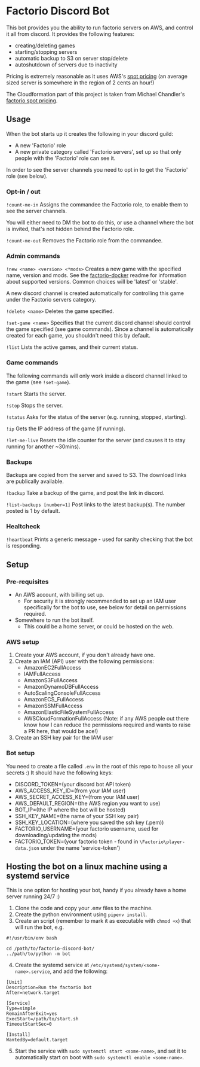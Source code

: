 # Factorio Discord Bot

This bot provides you the ability to run factorio servers on AWS, and control it all from discord. It provides the following features:
- creating/deleting games
- starting/stopping servers
- automatic backup to S3 on server stop/delete
- autoshutdown of servers due to inactivity

Pricing is extremely reasonable as it uses AWS's [spot pricing](https://aws.amazon.com/ec2/spot/pricing/) (an average sized server is somewhere in the region of 2 cents an hour!)

The Cloudformation part of this project is taken from Michael Chandler's [factorio spot pricing](https://github.com/m-chandler/factorio-spot-pricing).


## Usage

When the bot starts up it creates the following in your discord guild:
- A new 'Factorio' role
- A new private category called 'Factorio servers', set up so that only people with the 'Factorio' role can see it.

In order to see the server channels you need to opt in to get the 'Factorio' role (see below).

### Opt-in / out
`!count-me-in`
Assigns the commandee the Factorio role, to enable them to see the server channels.

You will either need to DM the bot to do this, or use a channel where the bot is invited, that's not hidden behind the Factorio role.

`!count-me-out`
Removes the Factorio role from the commandee.


### Admin commands
`!new <name> <version> <*mods>`
Creates a new game with the specified name, version and mods. See the [factorio-docker](https://github.com/factoriotools/factorio-docker) readme for information about supported versions. Common choices will be 'latest' or 'stable'.

A new discord channel is created automatically for controlling this game under the Factorio servers category.

`!delete <name>`
Deletes the game specified.

`!set-game <name>`
Specifies that the current discord channel should control the game specified (see game commands). Since a channel is automatically created for each game, you shouldn't need this by default.

`!list`
Lists the active games, and their current status.

### Game commands
The following commands will only work inside a discord channel linked to the game (see `!set-game`).

`!start`
Starts the server.

`!stop`
Stops the server.

`!status`
Asks for the status of the server (e.g. running, stopped, starting).

`!ip`
Gets the IP address of the game (if running).

`!let-me-live`
Resets the idle counter for the server (and causes it to stay running for another ~30mins).

### Backups
Backups are copied from the server and saved to S3. The download links are publically available.

`!backup`
Take a backup of the game, and post the link in discord.

`!list-backups [number=1]`
Post links to the latest backup(s). The number posted is 1 by default.

### Healtcheck
`!heartbeat`
Prints a generic message - used for sanity checking that the bot is responding.

## Setup

### Pre-requisites

* An AWS account, with billing set up.
  - For security it is strongly recommended to set up an IAM user specifically for the bot to use, see below for detail on permissions required.
* Somewhere to run the bot itself.
  - This could be a home server, or could be hosted on the web.

### AWS setup

1. Create your AWS account, if you don't already have one.
2. Create an IAM (API) user with the following permissions:
    * AmazonEC2FullAccess
    * IAMFullAccess
    * AmazonS3FullAccess
    * AmazonDynamoDBFullAccess
    * AutoScalingConsoleFullAccess
    * AmazonECS_FullAccess
    * AmazonSSMFullAccess
    * AmazonElasticFileSystemFullAccess
    * AWSCloudFormationFullAccess
(Note: if any AWS people out there know how I can reduce the permissions required and wants to raise a PR here, that would be ace!)
3. Create an SSH key pair for the IAM user

### Bot setup
You need to create a file called `.env` in the root of this repo to house all your secrets :) It should have the following keys:
* DISCORD_TOKEN=(your discord bot API token)
* AWS_ACCESS_KEY_ID=(from your IAM user)
* AWS_SECRET_ACCESS_KEY=(from your IAM user)
* AWS_DEFAULT_REGION=(the AWS region you want to use)
* BOT_IP=(the IP where the bot will be hosted)
* SSH_KEY_NAME=(the name of your SSH key pair)
* SSH_KEY_LOCATION=(where you saved the ssh key (.pem))
* FACTORIO_USERNAME=(your factorio username, used for downloading/updating the mods)
* FACTORIO_TOKEN=(your factorio token - found in `\Factorio\player-data.json` under the name 'service-token')

## Hosting the bot on a linux machine using a systemd service
This is one option for hosting your bot, handy if you already have a home server running 24/7 :)

1. Clone the code and copy your .env files to the machine.
2. Create the python environment using `pipenv install`.
3. Create an script (remember to mark it as executable with `chmod +x`) that will run the bot, e.g.
```
#!/usr/bin/env bash

cd /path/to/factorio-discord-bot/
../path/to/python -m bot
```
4. Create the systemd service at `/etc/systemd/system/<some-name>.service`, and add the following:
```
[Unit]
Description=Run the factorio bot
After=network.target

[Service]
Type=simple
RemainAfterExit=yes
ExecStart=/path/to/start.sh
TimeoutStartSec=0

[Install]
WantedBy=default.target
```
5. Start the service with `sudo systemctl start <some-name>`, and set it to automatically start on boot with `sudo systemctl enable <some-name>`.